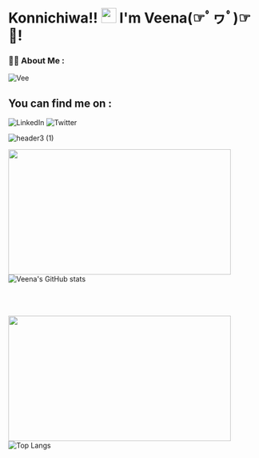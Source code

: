 <h1>
  Konnichiwa!!
  <img src="https://media.giphy.com/media/hvRJCLFzcasrR4ia7z/giphy.gif" width="30px"/>
  I'm Veena(☞ﾟヮﾟ)☞💝!
</h1>

### :woman_technologist: About Me :


![Vee](https://user-images.githubusercontent.com/38048590/146051543-f81bcad9-5a7d-4c7e-b0b5-410d291178be.gif)

## You can find me on :

![LinkedIn](https://img.shields.io/badge/linkedin-%230077B5.svg?style=for-the-badge&logo=linkedin&logoColor=white)
![Twitter](https://img.shields.io/badge/Twitter-%231DA1F2.svg?style=for-the-badge&logo=Twitter&logoColor=white) 


![header3 (1)](https://user-images.githubusercontent.com/38048590/146218038-58bb3295-75aa-4d44-97c6-299bccb47bba.gif)


<img align="left" width="445" height="250" src= "https://user-images.githubusercontent.com/38048590/146056748-9c6be3b7-fe4d-4cd7-9681-19e7919be92d.gif" >

![Veena's GitHub stats](https://github-readme-stats.vercel.app/api?username=veenasnair18&show_icons=true&theme=merko&&card_width=445)

</br>
</br>
</br>


<img align="left" width="445" height="250" src = "https://user-images.githubusercontent.com/38048590/146058407-a3b5286d-01ad-4779-8194-64eebc57cbc5.gif " >
</br>

![Top Langs](https://github-readme-stats.vercel.app/api/top-langs/?username=veenasnair18&theme=merko&hide=jupyter%20notebook&&exclude_repo=2022_IBM_Code_Challenge_Drone_Delivery&&card_width=445&&card_height=250)




